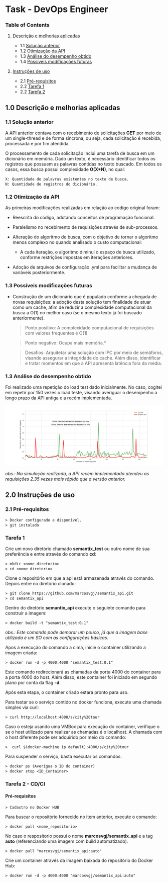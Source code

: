 
# Task - DevOps Engineer 

### Table of Contents

1. [Descrição e melhorias aplicadas](#desc)
    - 1.1 [Solução anterior](#sol_ant)
    - 1.2 [Otimização da API](#otim)
    - 1.3 [Análise do desempenho obtido](#result)
    - 1.4 [Possíveis modificações futuras](#future)
    
2. [Instruções de uso ](#instruct)
    - 2.1 [Pré-requisitos](#pre_requisits)
    - 2.2 [Tarefa 1](#task_1)
    - 2.2 [Tarefa 2](#task_2)

<a name="desc"></a>
## 1.0 Descrição e melhorias aplicadas

<a name="sol_ant"></a>
### 1.1 Solução anterior

A API anterior contava com o recebimento de solicitações **GET** por meio de um single-thread e de 
forma síncrona, ou seja, cada solicitação é recebida, processada e por fim atendida. 

O processamento de cada solicitação inclui uma tarefa de busca em um dicionário em memória.
Dado um texto, é necessário identificar todos os registros que possuem as palavras contidas no 
texto buscado. 
Em todos os casos, essa busca possui complexidade **O(X*N)**, no qual: 

    X: Quantidade de palavras existentes no texto de busca.
    N: Quantidade de registros do dicionário.

<a name="otim"></a>
### 1.2 Otimização da API
As primeiras modificações realizadas em relação ao codigo original foram: 

* Reescrita do código, adotando conceitos de programação funcional.

* Paralelismo no recebimento de requisições através de sub-processos.

* Alteração do algoritmo de busca, 
com o objetivo de tornar o algoritmo menos complexo no quando analisado o custo computacional:
    * A cada iteração, o algoritmo diminui o espaço de busca utilizado, conforme restrições impostas em iterações anteriores. 

* Adoção de arquivos de configuração .yml para facilitar a mudança de variáveis posteriormente.
 
<a name="future"></a>
### 1.3 Possíveis modificações futuras 

* Construção de um dicionário que é populado conforme a chegada de novas requisições:
a adoção desta solução tem finalidade de atuar como um cache, 
afim de reduzir a complexidade computacional da busca a O(1) no melhor caso (se o mesmo texto já foi buscado anteriormente).
               
    > Ponto positivo: A complexidade computacional de 
    requisições com valores frequentes é O(1)
   
    > Ponto negativo: Ocupa mais memória.*
    
    > Desafios: Arquitetar uma solução com IPC por meio de semáforos, visando assegurar a integridade do cache. Além disso, 
    identificar e tratar momentos em que a API apresenta latência fora da média.

### 1.3 Análise do desempenho obtido
Foi realizado uma repetição do load test dado inicialmente. No caso, cogitei em repetir por 150 vezes
o load teste, visando averiguar o desempenho a longo prazo da API antiga e a recém implementada.
 
![Benchmark](app/img/output.png)

*obs.: Na simulação realizada, a API recém implementada atendeu as requisições 2.35 vezes mais rápido que a versão anterior.*

<a name="instruct"></a>
## 2.0 Instruções de uso 


<a name="pre_requisits"></a>
### 2.1 Pré-requisitos

    > Docker configurado e disponível.
    > git instalado
    

<a name="task_1"></a>
### Tarefa 1

Crie um novo diretório chamado **semantix_test** ou outro nome de sua preferência 
e entre através do comando **cd**:

    > mkdir <nome_diretorio>    
    > cd <nome_diretorio>

Clone o repositório em que a api está armazenada através do comando. 
Depois entre no diretório clonado: 

    > git clone https://github.com/marcosvgj/semantix_api.git
    > cd semantix_api 
    
Dentro do diretório **semantix_api** execute o seguinte comando para construir a imagem: 

    > docker build -t "semantix_test:0.1" 
  
*obs.: Este comando pode demorar um pouco, já que a imagem base utilizada é um SO com as configurações básicas.*


Apos a execução do comando a cima, inicie o container utilizando a imagem criada:

    > docker run -d -p 4000:4000 "semantix_test:0.1"


Este comando redirecionará as chamadas da porta 4000 do container para a 
porta 4000 do host. Além disso, este container foi iniciado em segundo plano 
por conta da flag **-d**. 
 
Após esta etapa, o container criado estará pronto para uso. 

Para testar se o serviço contido no docker funciona, execute uma chamada simples via curl: 

    > curl http://localhost:4000/s/city%20tour

Caso o esteja usando uma VMBox para execução do container, 
verifique o se o host utilizado para realizar as chamadas é o localhost. 
A chamada com o host diferente pode ser adquirido por meio do comando: 

    >  curl $(docker-machine ip default):4000/s/city%20tour

Para suspender o serviço, basta executar os comandos: 

    > docker ps (Averigua o ID do container)
    > docker stop <ID_Container>    

<a name="task_2"></a>
### Tarefa 2 - CD/CI

#### Pré-requisitos
    > Cadastro no Docker HUB
    

Para buscar o repositório fornecido no item anterior, execute o comando: 

    > docker pull <nome_repositorio>
    
No caso o respositorio possui o nome **marcosvgj/semantix_api** e a tag **auto** (referenciando uma imagem com build automatizado).

    > docker pull "marcosvgj/semantix_api:auto"

Crie um container através da imagem baixada do repositório do Docker Hub: 

    > docker run -d -p 4000:4000 "marcosvgj/semantix_api:auto"


    








